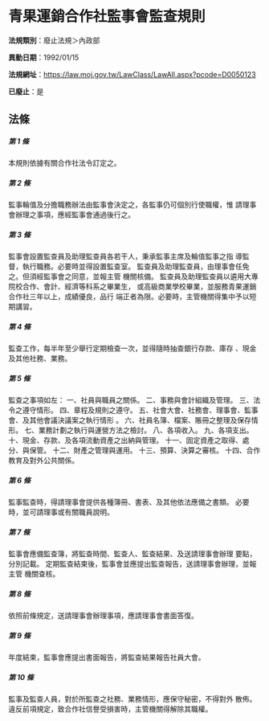 # 青果運銷合作社監事會監查規則

**法規類別**：廢止法規＞內政部

**異動日期**：1992/01/15  

**法規網址**：https://law.moj.gov.tw/LawClass/LawAll.aspx?pcode=D0050123

**已廢止**：是



## 法條
##### 第 1 條
本規則依據有關合作社法令訂定之。

##### 第 2 條
監事輪值及分擔職務辦法由監事會決定之，各監事仍可個別行使職權，惟
請理事會辦理之事項，應經監事會通過後行之。

##### 第 3 條
監事會設置監查員及助理監查員各若干人，秉承監事主席及輪值監事之指
導監督，執行職務。必要時並得設置監查室。
監查員及助理監查員，由理事會任免之。但須經監事會之同意，並報主管
機關核備。
監查員及助理監查員以遴用大專院校合作、會計、經濟等科系之畢業生，
或高級商業學校畢業，並服務青果運銷合作社三年以上，成績優良，品行
端正者為限。必要時，主管機關得集中予以短期講習。

##### 第 4 條
監查工作，每半年至少舉行定期檢查一次，並得隨時抽查銀行存款、庫存
、現金及其他社務、業務。

##### 第 5 條
監查之事項如左：
一、社員與職員之關係。
二、事務與會計組織及管理。
三、法令之遵守情形。
四、章程及規則之遵守。
五、社會大會、社務會、理事會、監事會、及其他會議決議案之執行情形
    。
六、社員名簿、檔案、賬冊之整理及保存情形。
七、業務計劃之執行與運營方法之檢討。
八、各項收入。
九、各項支出。
十、現金、存款、及各項流動資產之出納與管理。
十一、固定資產之取得、處分、與保管。
十二、財產之管理與運用。
十三、預算、決算之審核。
十四、合作教育及對外公共關係。

##### 第 6 條
監事監查時，得請理事會提供各種簿冊、書表、及其他依法應備之書類。
必要時，並可請理事或有關職員說明。

##### 第 7 條
監事會應備監查簿，將監查時間、監查人、監查結果、及送請理事會辦理
要點，分別記載。
定期監查結束後，監事會並應提出監查報告，送請理事會辦理，並報主管
機關查核。

##### 第 8 條
依照前條規定，送請理事會辦理事項，應請理事會書面答復。

##### 第 9 條
年度結束，監事會應提出書面報告，將監查結果報告社員大會。

##### 第 10 條
監事及監查人員，對於所監查之社務、業務情形，應保守秘密，不得對外
散佈。
違反前項規定，致合作社信譽受損害時，主管機關得解除其職權。


